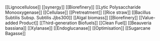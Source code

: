[[Lignocellulose]]
[[synergy]]
[[Biorefinery]]
[[Lytic Polysaccharide Monooxygenase]]
[[Cellulase]]
[[Pretreatment]]
[[Rice straw]]
[[Bacillus Subtilis Subsp. Subtilis Jjbs300]]
[[Algal biomass]]
[[Biorefinery]]
[[Value-added Product]]
[[Third-generation Biofuels]]
[[Clean Fuel]]
[[Beauveria bassiana]]
[[Xylanase]]
[[Endoglucanase]]
[[Optimisation]]
[[Sugarcane Bagasse]]
